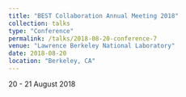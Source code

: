 ```yaml
---
title: "BEST Collaboration Annual Meeting 2018"
collection: talks
type: "Conference"
permalink: /talks/2018-08-20-conference-7
venue: "Lawrence Berkeley National Laboratory"
date: 2018-08-20
location: "Berkeley, CA"
---
```


20 - 21 August 2018

